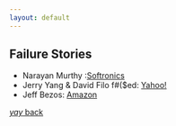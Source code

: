 ```yaml
---
layout: default
---
```


## Failure Stories

* Narayan Murthy :[Softronics](https://yourstory.com/2021/01/infosys-founder-narayana-murthy-warns-entrepreneur/amp)
* Jerry Yang & David Filo f#($ed: [Yahoo!](https://m.economictimes.com/news/international/business/what-sank-yahoo-blame-its-nice-guy-founders-jerry-yang-and-david-filo/articleshow/53383676.cms)
* Jeff Bezos: [Amazon](https://fortune.com/2014/12/02/amazon-ceo-jeff-bezos-failure/amp/)

[_yay_ back](https://suryanshthakur001.github.io/caLt3chKinG/blog.html)

